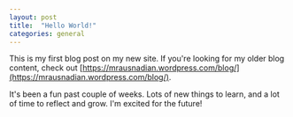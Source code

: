 ```yaml
---
layout: post
title:  "Hello World!"
categories: general
---
```


This is my first blog post on my new site. If you're looking for my older blog content, check out [https://mrausnadian.wordpress.com/blog/](https://mrausnadian.wordpress.com/blog/).

It's been a fun past couple of weeks. Lots of new things to learn, and a lot of time to reflect and grow. I'm excited for the future!
